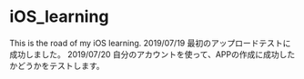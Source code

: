 # iOS_learning
This is the road of my iOS learning.
2019/07/19 最初のアップロードテストに成功しました。
2019/07/20 自分のアカウントを使って、APPの作成に成功したかどうかをテストします。
